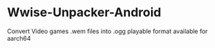 # Wwise-Unpacker-Android
Convert Video games .wem files into .ogg playable format available for aarch64
